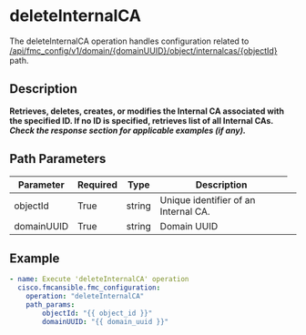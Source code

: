 # deleteInternalCA

The deleteInternalCA operation handles configuration related to [/api/fmc_config/v1/domain/{domainUUID}/object/internalcas/{objectId}](/paths//api/fmc_config/v1/domain/{domain_uuid}/object/internalcas/{object_id}.md) path.&nbsp;
## Description
**Retrieves, deletes, creates, or modifies the Internal CA associated with the specified ID. If no ID is specified, retrieves list of all Internal CAs. _Check the response section for applicable examples (if any)._**

## Path Parameters
| Parameter | Required | Type | Description |
| --------- | -------- | ---- | ----------- |
| objectId | True | string <td colspan=3> Unique identifier of an Internal CA. |
| domainUUID | True | string <td colspan=3> Domain UUID |

## Example
```yaml
- name: Execute 'deleteInternalCA' operation
  cisco.fmcansible.fmc_configuration:
    operation: "deleteInternalCA"
    path_params:
        objectId: "{{ object_id }}"
        domainUUID: "{{ domain_uuid }}"

```